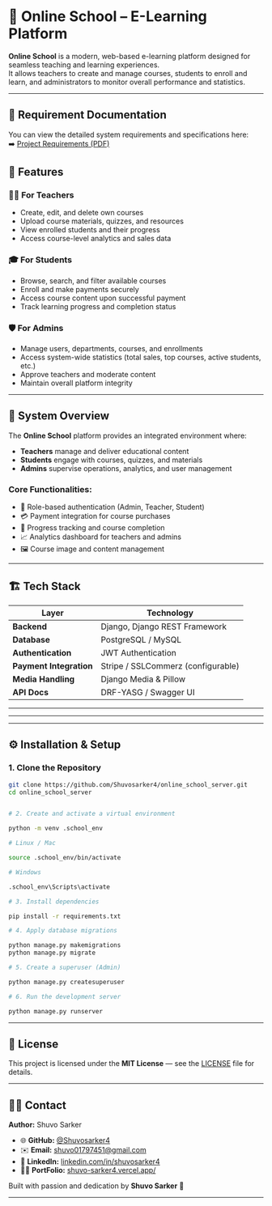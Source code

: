 # 🏫 Online School – E-Learning Platform

**Online School** is a modern, web-based e-learning platform designed for seamless teaching and learning experiences.  
It allows teachers to create and manage courses, students to enroll and learn, and administrators to monitor overall performance and statistics.

---

## 📘 Requirement Documentation

You can view the detailed system requirements and specifications here:  
➡️ [Project Requirements (PDF)](./Online_School_requirements.pdf)

## 🚀 Features

### 👨‍🏫 For Teachers

- Create, edit, and delete own courses
- Upload course materials, quizzes, and resources
- View enrolled students and their progress
- Access course-level analytics and sales data

### 🎓 For Students

- Browse, search, and filter available courses
- Enroll and make payments securely
- Access course content upon successful payment
- Track learning progress and completion status

### 🛡️ For Admins

- Manage users, departments, courses, and enrollments
- Access system-wide statistics (total sales, top courses, active students, etc.)
- Approve teachers and moderate content
- Maintain overall platform integrity

---

## 🧩 System Overview

The **Online School** platform provides an integrated environment where:

- **Teachers** manage and deliver educational content
- **Students** engage with courses, quizzes, and materials
- **Admins** supervise operations, analytics, and user management

### Core Functionalities:

- 🔐 Role-based authentication (Admin, Teacher, Student)
- 💳 Payment integration for course purchases
- 🧠 Progress tracking and course completion
- 📈 Analytics dashboard for teachers and admins
- 🖼️ Course image and content management

---

## 🏗️ Tech Stack

| Layer                   | Technology                         |
| ----------------------- | ---------------------------------- |
| **Backend**             | Django, Django REST Framework      |
| **Database**            | PostgreSQL / MySQL                 |
| **Authentication**      | JWT Authentication                 |
| **Payment Integration** | Stripe / SSLCommerz (configurable) |
| **Media Handling**      | Django Media & Pillow              |
| **API Docs**            | DRF-YASG / Swagger UI              |

---

---

---

## ⚙️ Installation & Setup

### 1. Clone the Repository

```bash
git clone https://github.com/Shuvosarker4/online_school_server.git
cd online_school_server


# 2. Create and activate a virtual environment

python -m venv .school_env

# Linux / Mac

source .school_env/bin/activate

# Windows

.school_env\Scripts\activate

# 3. Install dependencies

pip install -r requirements.txt

# 4. Apply database migrations

python manage.py makemigrations
python manage.py migrate

# 5. Create a superuser (Admin)

python manage.py createsuperuser

# 6. Run the development server

python manage.py runserver
```


---

## 📝 License  
This project is licensed under the **MIT License** — see the [LICENSE](LICENSE) file for details.

---

## 👨‍💻 Contact  
**Author:** Shuvo Sarker  

- 🌐 **GitHub:** [@Shuvosarker4](https://github.com/Shuvosarker4)  
- ✉️ **Email:** [shuvo01797451@gmail.com](mailto:shuvo01797451@gmail.com)  
- 💼 **LinkedIn:** [linkedin.com/in/shuvosarker4](https://www.linkedin.com/in/shuvosarker4/)
- 👨‍💻 **PortFolio:** [shuvo-sarker4.vercel.app/](https://shuvo-sarker4.vercel.app/)

 
Built with passion and dedication by **Shuvo Sarker** 🚀

---


